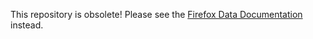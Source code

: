 This repository is obsolete! Please see the [Firefox Data Documentation](https://docs.telemetry.mozilla.org/) instead.

